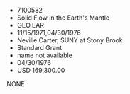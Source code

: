 * 7100582
* Solid Flow in the Earth's Mantle
* GEO,EAR
* 11/15/1971,04/30/1976
* Neville Carter, SUNY at Stony Brook
* Standard Grant
*   name not available
* 04/30/1976
* USD 169,300.00

NONE